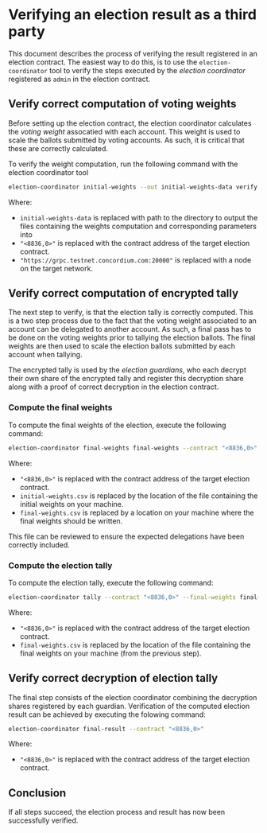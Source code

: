 # Verifying an election result as a third party

This document describes the process of verifying the result registered in an election contract. The easiest way to do this, is to
use the `election-coordinator` tool to verify the steps executed by the _election coordinator_ registered as `admin` in the election contract.

## Verify correct computation of voting weights

Before setting up the election contract, the election coordinator calculates the _voting weight_ assocatied with each account. This weight is
used to scale the ballots submitted by voting accounts. As such, it is critical that these are correctly calculated.

To verify the weight computation, run the following command with the election coordinator tool

```bash
election-coordinator initial-weights --out initial-weights-data verify --node "https://grpc.testnet.concordium.com:20000" --contract "<8836,0>" 
```

Where:
- `initial-weights-data` is replaced with path to the directory to output the files containing the weights computation and corresponding
  parameters into
- `"<8836,0>"` is replaced with the contract address of the target election contract.
- `"https://grpc.testnet.concordium.com:20000"` is replaced with a node on the target network.

## Verify correct computation of encrypted tally

The next step to verify, is that the election tally is correctly computed. This is a two step process due to the fact that the voting weight
associated to an account can be delegated to another account. As such, a final pass has to be done on the voting weights prior to tallying
the election ballots. The final weights are then used to scale the election ballots submitted by each account when tallying.

The encrypted tally is used by the _election guardians_, who each decrypt their own share of the encrypted tally and register this
decryption share along with a proof of correct decryption in the election contract.

### Compute the final weights

To compute the final weights of the election, execute the following command:

```bash
election-coordinator final-weights final-weights --contract "<8836,0>" --initial-weights initial-weights.csv --final-weights final-weights.csv
```

Where:
- `"<8836,0>"` is replaced with the contract address of the target election contract.
- `initial-weights.csv` is replaced by the location of the file containing the initial weights on your machine.
- `final-weights.csv` is replaced by a location on your machine where the final weights should be written.

This file can be reviewed to ensure the expected delegations have been correctly included.

### Compute the election tally

To compute the election tally, execute the following command:

```bash
election-coordinator tally --contract "<8836,0>" --final-weights final-weights.csv
```

Where:
- `"<8836,0>"` is replaced with the contract address of the target election contract.
- `final-weights.csv` is replaced by the location of the file containing the final weights on your machine (from the previous step).

## Verify correct decryption of election tally

The final step consists of the election coordinator combining the decryption shares registered by each guardian. Verification of 
the computed election result can be achieved by executing the folowing command:

```bash
election-coordinator final-result --contract "<8836,0>"
```

Where:
- `"<8836,0>"` is replaced with the contract address of the target election contract.

## Conclusion

If all steps succeed, the election process and result has now been successfully verified.
